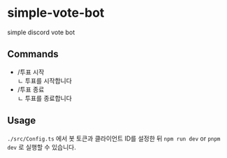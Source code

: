 # simple-vote-bot
simple discord vote bot

## Commands
- /투표 시작 <option1> <option2>  
  ㄴ 투표를 시작합니다
- /투표 종료  
  ㄴ 투표를 종료합니다

## Usage
`./src/Config.ts` 에서 봇 토큰과 클라이언트 ID를 설정한 뒤 `npm run dev` or `pnpm dev` 로 실행할 수 있습니다.
